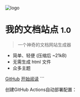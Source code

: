 <!-- _coverpage.md -->

![logo](https://docsify.js.org/_media/icon.svg)

# 我的文档站点 <small>1.0</small>

> 一个神奇的文档网站生成器

- 简单、轻便 (压缩后 ~21kB)
- 无需生成 html 文件
- 众多主题

[GitHub](https://github.com/你的用户名/你的仓库名)
[开始阅读](#欢迎来到我的文档站点)
\`\`\`

创建GitHub Actions自动部署配置：
